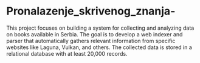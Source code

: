 # Pronalazenje_skrivenog_znanja-
This project focuses on building a system for collecting and analyzing data on books available in Serbia. The goal is to develop a web indexer and parser that automatically gathers relevant information from specific websites like Laguna, Vulkan, and others. The collected data is stored in a relational database with at least 20,000 records.
